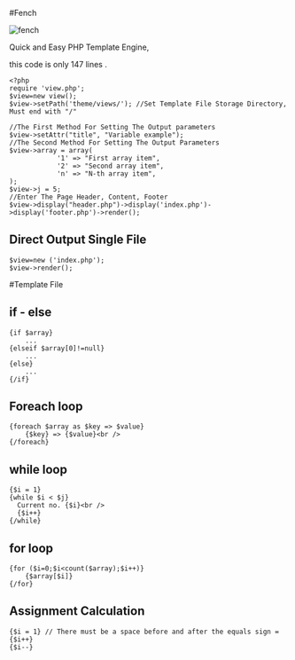 #Fench

![fench](http://octodex.github.com/images/minion.png)

Quick and Easy PHP Template Engine,

this code is only 147 lines .

```
<?php
require 'view.php';
$view=new view();
$view->setPath('theme/views/'); //Set Template File Storage Directory, Must end with "/"
 
//The First Method For Setting The Output parameters
$view->setAttr("title", "Variable example");
//The Second Method For Setting The Output Parameters
$view->array = array(
            '1' => "First array item",
            '2' => "Second array item",
            'n' => "N-th array item",
);
$view->j = 5;
//Enter The Page Header, Content, Footer
$view->display("header.php")->display('index.php')->display('footer.php')->render();
```


## Direct Output Single File

```
$view=new ('index.php');
$view->render();
```

#Template File
## if - else

```
{if $array}
    ...
{elseif $array[0]!=null}
    ...
{else}
    ...
{/if}
```

## Foreach loop

```
{foreach $array as $key => $value}
    {$key} => {$value}<br />
{/foreach}
```

## while loop

```
{$i = 1}
{while $i < $j}
  Current no. {$i}<br />
  {$i++}
{/while}
```

## for loop
```
{for ($i=0;$i<count($array);$i++)}
    {$array[$i]}
{/for}
```

## Assignment Calculation
```
{$i = 1} // There must be a space before and after the equals sign =
{$i++}
{$i--}
```